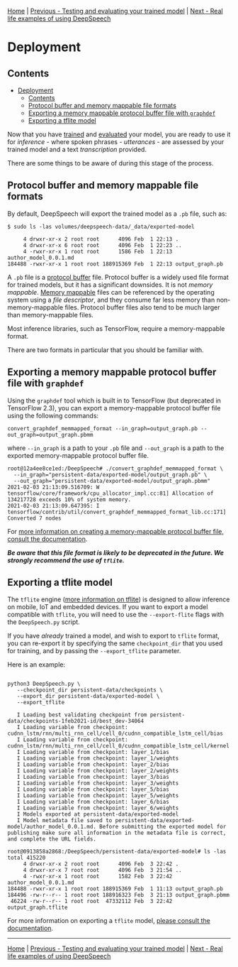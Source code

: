 [Home](README.md) | [Previous - Testing and evaluating your trained model](TESTING.md) | [Next - Real life examples of using DeepSpeech](EXAMPLES.md)

# Deployment

## Contents

- [Deployment](#deployment)
  * [Contents](#contents)
  * [Protocol buffer and memory mappable file formats](#protocol-buffer-and-memory-mappable-file-formats)
  * [Exporting a memory mappable protocol buffer file with `graphdef`](#exporting-a-memory-mappable-protocol-buffer-file-with--graphdef-)
  * [Exporting a tflite model](#exporting-a-tflite-model)

Now that you have [trained](TRAINING.md) and [evaluated](TESTING.md) your model, you are ready to use it for _inference_ - where spoken phrases - _utterances_ - are assessed by your trained model and a text _transcription_ provided.

There are some things to be aware of during this stage of the process.

## Protocol buffer and memory mappable file formats

By default, DeepSpeech will export the trained model as a `.pb` file, such as:

```
$ sudo ls -las volumes/deepspeech-data/_data/exported-model

     4 drwxr-xr-x 2 root root      4096 Feb  1 22:13 .
     4 drwxr-xr-x 6 root root      4096 Feb  1 22:23 ..
     4 -rwxr-xr-x 1 root root      1586 Feb  1 22:13 author_model_0.0.1.md
184488 -rwxr-xr-x 1 root root 188915369 Feb  1 22:13 output_graph.pb
```

A `.pb` file is a [protocol buffer](https://en.wikipedia.org/wiki/Protocol_Buffers) file. Protocol buffer is a widely used file format for trained models, but it has a significant downsides. It is not _memory mappable_. [Memory mappable](https://en.wikipedia.org/wiki/Memory-mapped_file) files can be referenced by the operating system using a _file descriptor_, and they consume far less memory than non-memory-mappable files. Protocol buffer files also tend to be much larger than memory-mappable files.

Most inference libraries, such as TensorFlow, require a memory-mappable format.

There are two formats in particular that you should be familiar with.

## Exporting a memory mappable protocol buffer file with `graphdef`

Using the `graphdef` tool which is built in to TensorFlow (but deprecated in TensorFlow 2.3), you can export a memory-mappable protocol buffer file using the following commands:

```
convert_graphdef_memmapped_format --in_graph=output_graph.pb --out_graph=output_graph.pbmm
```

where `--in_graph` is a path to your `.pb` file and `--out_graph` is a path to the exported memory-mappable protocol buffer file.

```
root@12a4ee8ce1ed:/DeepSpeech# ./convert_graphdef_memmapped_format \
  --in_graph="persistent-data/exported-model/output_graph.pb" \
  --out_graph="persistent-data/exported-model/output_graph.pbmm"
2021-02-03 21:13:09.516709: W tensorflow/core/framework/cpu_allocator_impl.cc:81] Allocation of 134217728 exceeds 10% of system memory.
2021-02-03 21:13:09.647395: I tensorflow/contrib/util/convert_graphdef_memmapped_format_lib.cc:171] Converted 7 nodes
```

For [more information on creating a memory-mappable protocol buffer file, consult the documentation](https://deepspeech.readthedocs.io/en/latest/TRAINING.html#exporting-a-model-for-inference).

***Be aware that this file format is likely to be deprecated in the future. We strongly recommend the use of `tflite`.***

## Exporting a tflite model

The `tflite` engine ([more information on tflite](https://www.tensorflow.org/lite/)) is designed to allow inference on mobile, IoT and embedded devices. If you want to export a model compatible with `tflite`, you will need to use the `--export-flite` flags with the `DeepSpeech.py` script.

If you have _already_ trained a model, and wish to export to `tflite` format, you can re-export it by specifying the same `checkpoint_dir` that you used for training, and by passing the `--export_tflite` parameter.

Here is an example:

```

python3 DeepSpeech.py \
   --checkpoint_dir persistent-data/checkpoints \
   --export_dir persistent-data/exported-model \
   --export_tflite

   I Loading best validating checkpoint from persistent-data/checkpoints-1feb2021-id/best_dev-34064
   I Loading variable from checkpoint: cudnn_lstm/rnn/multi_rnn_cell/cell_0/cudnn_compatible_lstm_cell/bias
   I Loading variable from checkpoint: cudnn_lstm/rnn/multi_rnn_cell/cell_0/cudnn_compatible_lstm_cell/kernel
   I Loading variable from checkpoint: layer_1/bias
   I Loading variable from checkpoint: layer_1/weights
   I Loading variable from checkpoint: layer_2/bias
   I Loading variable from checkpoint: layer_2/weights
   I Loading variable from checkpoint: layer_3/bias
   I Loading variable from checkpoint: layer_3/weights
   I Loading variable from checkpoint: layer_5/bias
   I Loading variable from checkpoint: layer_5/weights
   I Loading variable from checkpoint: layer_6/bias
   I Loading variable from checkpoint: layer_6/weights
   I Models exported at persistent-data/exported-model
   I Model metadata file saved to persistent-data/exported-model/author_model_0.0.1.md. Before submitting the exported model for publishing make sure all information in the metadata file is correct, and complete the URL fields.

root@0913858a2868:/DeepSpeech/persistent-data/exported-model# ls -las
total 415220
     4 drwxr-xr-x 2 root root      4096 Feb  3 22:42 .
     4 drwxr-xr-x 7 root root      4096 Feb  3 21:54 ..
     4 -rwxr-xr-x 1 root root      1582 Feb  3 22:42 author_model_0.0.1.md
184488 -rwxr-xr-x 1 root root 188915369 Feb  1 11:13 output_graph.pb
184496 -rw-r--r-- 1 root root 188916323 Feb  3 21:13 output_graph.pbmm
 46224 -rw-r--r-- 1 root root  47332112 Feb  3 22:42 output_graph.tflite

```

For more information on exporting a `tflite` model, [please consult the documentation](https://deepspeech.readthedocs.io/en/latest/TRAINING.html#exporting-a-model-for-inference).

---

[Home](README.md) | [Previous - Testing and evaluating your trained model](TESTING.md) | [Next - Real life examples of using DeepSpeech](EXAMPLES.md)
